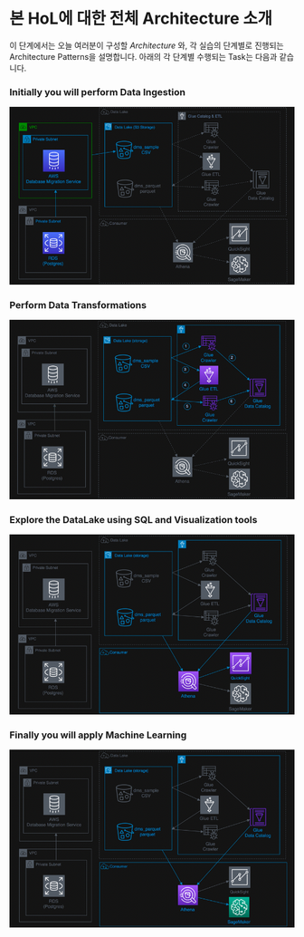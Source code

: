# 본 HoL에 대한 전체 Architecture 소개

이 단계에서는 오늘 여러분이 구성할 *Architecture* 와, 각 실습의 단계별로 진행되는 Architecture Patterns을 설명합니다.
아래의 각 단계별 수행되는 Task는 다음과 같습니다.

### Initially you will perform Data Ingestion
![noname](./images/1-1.png)

### Perform Data Transformations
![noname](./images/1-2.png)

### Explore the DataLake using SQL and Visualization tools
![noname](./images/1-3.png)

### Finally you will apply Machine Learning
![noname](./images/1-4.png)
